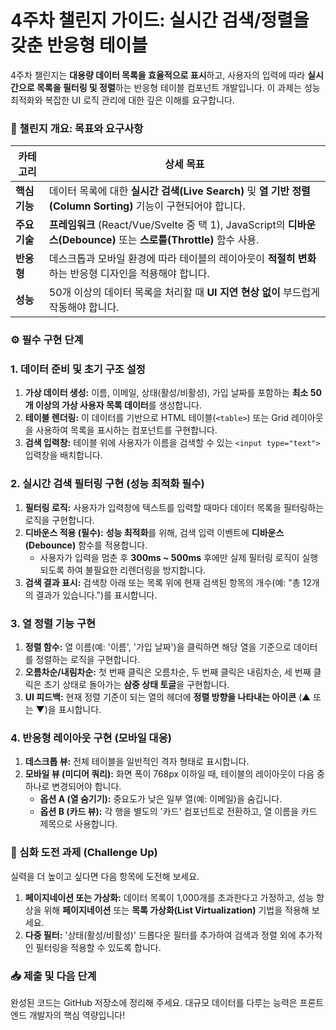 # 4주차 챌린지 가이드: 실시간 검색/정렬을 갖춘 반응형 테이블

4주차 챌린지는 **대용량 데이터 목록을 효율적으로 표시**하고, 사용자의 입력에 따라 **실시간으로 목록을 필터링 및 정렬**하는 반응형 테이블 컴포넌트 개발입니다. 이 과제는 성능 최적화와 복잡한 UI 로직 관리에 대한 깊은 이해를 요구합니다.

### 🚀 챌린지 개요: 목표와 요구사항

| 카테고리 | 상세 목표 |
| --- | --- |
| **핵심 기능** | 데이터 목록에 대한 **실시간 검색(Live Search)** 및 **열 기반 정렬(Column Sorting)** 기능이 구현되어야 합니다. |
| **주요 기술** | **프레임워크** (React/Vue/Svelte 중 택 1), JavaScript의 **디바운스(Debounce)** 또는 **스로틀(Throttle)** 함수 사용. |
| **반응형** | 데스크톱과 모바일 환경에 따라 테이블의 레이아웃이 **적절히 변화**하는 반응형 디자인을 적용해야 합니다. |
| **성능** | 50개 이상의 데이터 목록을 처리할 때 **UI 지연 현상 없이** 부드럽게 작동해야 합니다. |

### ⚙️ 필수 구현 단계

### 1. 데이터 준비 및 초기 구조 설정

1. **가상 데이터 생성:** 이름, 이메일, 상태(활성/비활성), 가입 날짜를 포함하는 **최소 50개 이상의 가상 사용자 목록 데이터**를 생성합니다.
2. **테이블 렌더링:** 이 데이터를 기반으로 HTML 테이블(`<table>`) 또는 Grid 레이아웃을 사용하여 목록을 표시하는 컴포넌트를 구현합니다.
3. **검색 입력창:** 테이블 위에 사용자가 이름을 검색할 수 있는 `<input type="text">` 입력창을 배치합니다.

### 2. 실시간 검색 필터링 구현 (성능 최적화 필수)

1. **필터링 로직:** 사용자가 입력창에 텍스트를 입력할 때마다 데이터 목록을 필터링하는 로직을 구현합니다.
2. **디바운스 적용 (필수):** **성능 최적화**를 위해, 검색 입력 이벤트에 **디바운스(Debounce)** 함수를 적용합니다.
    - 사용자가 입력을 멈춘 후 **300ms ~ 500ms** 후에만 실제 필터링 로직이 실행되도록 하여 불필요한 리렌더링을 방지합니다.
3. **검색 결과 표시:** 검색창 아래 또는 목록 위에 현재 검색된 항목의 개수(예: "총 12개의 결과가 있습니다.")를 표시합니다.

### 3. 열 정렬 기능 구현

1. **정렬 함수:** 열 이름(예: '이름', '가입 날짜')을 클릭하면 해당 열을 기준으로 데이터를 정렬하는 로직을 구현합니다.
2. **오름차순/내림차순:** 첫 번째 클릭은 오름차순, 두 번째 클릭은 내림차순, 세 번째 클릭은 초기 상태로 돌아가는 **삼중 상태 토글**을 구현합니다.
3. **UI 피드백:** 현재 정렬 기준이 되는 열의 헤더에 **정렬 방향을 나타내는 아이콘** (▲ 또는 ▼)을 표시합니다.

### 4. 반응형 레이아웃 구현 (모바일 대응)

1. **데스크톱 뷰:** 전체 테이블을 일반적인 격자 형태로 표시합니다.
2. **모바일 뷰 (미디어 쿼리):** 화면 폭이 768px 이하일 때, 테이블의 레이아웃이 다음 중 하나로 변경되어야 합니다.
    - **옵션 A (열 숨기기):** 중요도가 낮은 일부 열(예: 이메일)을 숨깁니다.
    - **옵션 B (카드 뷰):** 각 행을 별도의 '카드' 컴포넌트로 전환하고, 열 이름을 카드 제목으로 사용합니다.

### 🌟 심화 도전 과제 (Challenge Up)

실력을 더 높이고 싶다면 다음 항목에 도전해 보세요.

1. **페이지네이션 또는 가상화:** 데이터 목록이 1,000개를 초과한다고 가정하고, 성능 향상을 위해 **페이지네이션** 또는 **목록 가상화(List Virtualization)** 기법을 적용해 보세요.
2. **다중 필터:** '상태(활성/비활성)' 드롭다운 필터를 추가하여 검색과 정렬 외에 추가적인 필터링을 적용할 수 있도록 합니다.

### 📥 제출 및 다음 단계

완성된 코드는 GitHub 저장소에 정리해 주세요. 대규모 데이터를 다루는 능력은 프론트엔드 개발자의 핵심 역량입니다!